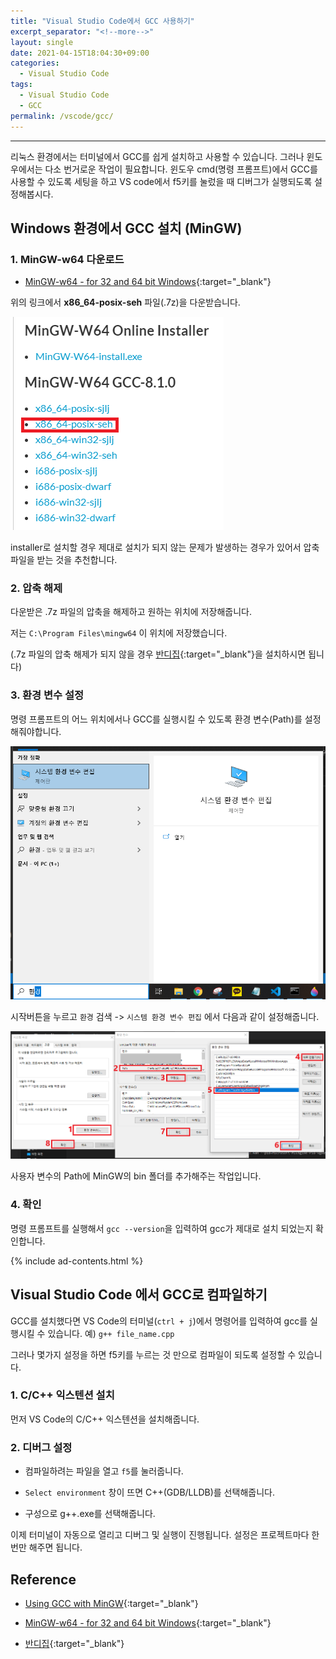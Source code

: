 ```yaml
---
title: "Visual Studio Code에서 GCC 사용하기"
excerpt_separator: "<!--more-->"
layout: single
date: 2021-04-15T18:04:30+09:00
categories:
  - Visual Studio Code
tags:
  - Visual Studio Code
  - GCC
permalink: /vscode/gcc/
---
```

---


리눅스 환경에서는 터미널에서 GCC를 쉽게 설치하고 사용할 수 있습니다. 그러나 윈도우에서는 다소 번거로운 작업이 필요합니다. 윈도우 cmd(명령 프롬프트)에서 GCC를 사용할 수 있도록 세팅을 하고 VS code에서 f5키를 눌렀을 때 디버그가 실행되도록 설정해봅시다.

<!--more-->


## Windows 환경에서 GCC 설치 (MinGW)

### 1. MinGW-w64 다운로드

* [MinGW-w64 - for 32 and 64 bit Windows](https://sourceforge.net/projects/mingw-w64/files/){:target="_blank"}

위의 링크에서 **x86_64-posix-seh** 파일(.7z)을 다운받습니다.

![download](/assets/post-images/vscode-gcc/download.png)

installer로 설치할 경우 제대로 설치가 되지 않는 문제가 발생하는 경우가 있어서 압축파일을 받는 것을 추천합니다.

### 2. 압축 해제

다운받은 .7z 파일의 압축을 해제하고 원하는 위치에 저장해줍니다.

저는 `C:\Program Files\mingw64` 이 위치에 저장했습니다.

(.7z 파일의 압축 해제가 되지 않을 경우 [반디집](https://kr.bandisoft.com/bandizip/){:target="_blank"}을 설치하시면 됩니다)

### 3. 환경 변수 설정

명령 프롬프트의 어느 위치에서나 GCC를 실행시킬 수 있도록 환경 변수(Path)를 설정해줘야합니다.

![path](/assets/post-images/vscode-gcc/path.png)

시작버튼을 누르고 `환경` 검색 -> `시스템 환경 변수 편집` 에서 다음과 같이 설정해줍니다.

![path2](/assets/post-images/vscode-gcc/path2.png)

사용자 변수의 Path에 MinGW의 bin 폴더를 추가해주는 작업입니다.

### 4. 확인

명령 프롬프트를 실행해서 `gcc --version`을 입력하여 gcc가 제대로 설치 되었는지 확인합니다.

{% include ad-contents.html %}

## Visual Studio Code 에서 GCC로 컴파일하기

GCC를 설치했다면 VS Code의 터미널(`ctrl + j`)에서 명령어를 입력하여 gcc를 실행시킬 수 있습니다. 예) `g++ file_name.cpp`

그러나 몇가지 설정을 하면 f5키를 누르는 것 만으로 컴파일이 되도록 설정할 수 있습니다.

### 1. C/C++ 익스텐션 설치

먼저 VS Code의 C/C++ 익스텐션을 설치해줍니다.

### 2. 디버그 설정

* 컴파일하려는 파일을 열고 `f5`를 눌러줍니다.

* `Select environment` 창이 뜨면 C++(GDB/LLDB)를 선택해줍니다.

* 구성으로 g++.exe를 선택해줍니다.

이제 터미널이 자동으로 열리고 디버그 및 실행이 진행됩니다. 설정은 프로젝트마다 한번만 해주면 됩니다.

## Reference

* [Using GCC with MinGW](https://code.visualstudio.com/docs/cpp/config-mingw){:target="_blank"}

* [MinGW-w64 - for 32 and 64 bit Windows](https://sourceforge.net/projects/mingw-w64/files/){:target="_blank"}

* [반디집](https://kr.bandisoft.com/bandizip/){:target="_blank"}
